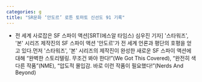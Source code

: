 ```yaml
---
categories: g
title: "SR문화 ‘안도르’ 로튼 토마토 신선도 91 기록"
---
```

- 전 세계 사로잡은 SF 스파이 액션[SRT(에스알 타임스) 심우진 기자] &#39;스타워즈&#39;, &#39;본&#39; 시리즈 제작진의 SF 스파이 액션 &#39;안도르&#39;가 전 세계 언론과 평단의 호평을 얻고 있다.먼저 &#39;스타워즈&#39;, &#39;본&#39; 시리즈의 제작진이 완성한 새로운 SF 스파이 액션에 대해 “완벽한 스토리텔링. 무조건 봐야 한다!”(We Got This Covered), “완전히 색다른 작품”(NME), “압도적 몰입감. 바로 이런 작품이 필요했다!”(Nerds And Beyond)